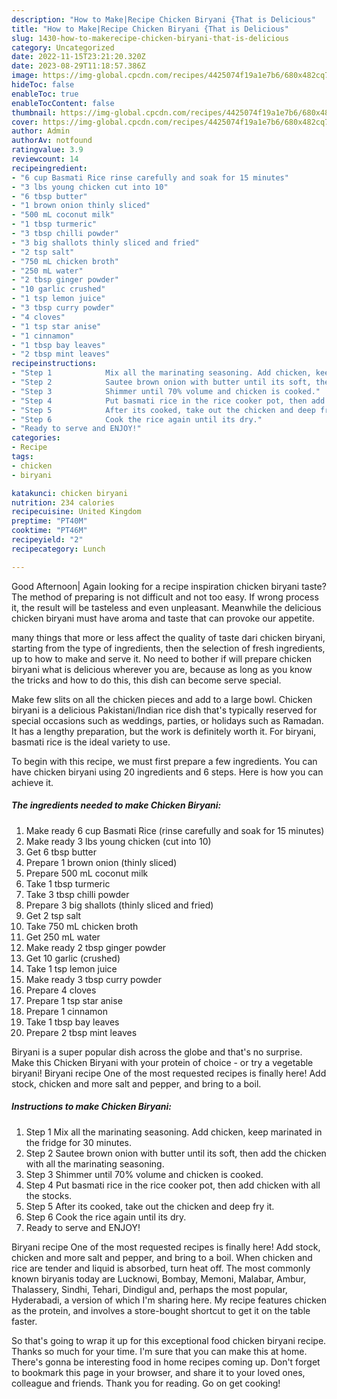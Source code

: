 ```yaml
---
description: "How to Make|Recipe Chicken Biryani {That is Delicious"
title: "How to Make|Recipe Chicken Biryani {That is Delicious"
slug: 1430-how-to-makerecipe-chicken-biryani-that-is-delicious
category: Uncategorized
date: 2022-11-15T23:21:20.320Z
date: 2023-08-29T11:18:57.386Z
image: https://img-global.cpcdn.com/recipes/4425074f19a1e7b6/680x482cq70/chicken-biryani-recipe-main-photo.jpg
hideToc: false
enableToc: true
enableTocContent: false
thumbnail: https://img-global.cpcdn.com/recipes/4425074f19a1e7b6/680x482cq70/chicken-biryani-recipe-main-photo.jpg
cover: https://img-global.cpcdn.com/recipes/4425074f19a1e7b6/680x482cq70/chicken-biryani-recipe-main-photo.jpg
author: Admin
authorAv: notfound
ratingvalue: 3.9
reviewcount: 14
recipeingredient:
- "6 cup Basmati Rice rinse carefully and soak for 15 minutes"
- "3 lbs young chicken cut into 10"
- "6 tbsp butter"
- "1 brown onion thinly sliced"
- "500 mL coconut milk"
- "1 tbsp turmeric"
- "3 tbsp chilli powder"
- "3 big shallots thinly sliced and fried"
- "2 tsp salt"
- "750 mL chicken broth"
- "250 mL water"
- "2 tbsp ginger powder"
- "10 garlic crushed"
- "1 tsp lemon juice"
- "3 tbsp curry powder"
- "4 cloves"
- "1 tsp star anise"
- "1 cinnamon"
- "1 tbsp bay leaves"
- "2 tbsp mint leaves"
recipeinstructions:
- "Step 1            Mix all the marinating seasoning. Add chicken, keep marinated in the fridge for 30 minutes."
- "Step 2            Sautee brown onion with butter until its soft, then add the chicken with all the marinating seasoning."
- "Step 3            Shimmer until 70% volume and chicken is cooked."
- "Step 4            Put basmati rice in the rice cooker pot, then add chicken with all the stocks."
- "Step 5            After its cooked, take out the chicken and deep fry it."
- "Step 6            Cook the rice again until its dry."
- "Ready to serve and ENJOY!"
categories:
- Recipe
tags:
- chicken
- biryani

katakunci: chicken biryani 
nutrition: 234 calories
recipecuisine: United Kingdom
preptime: "PT40M"
cooktime: "PT46M"
recipeyield: "2"
recipecategory: Lunch

---
```



Good Afternoon| Again looking for a recipe inspiration chicken biryani taste? The method of preparing is not difficult and not too easy. If wrong process it, the result will be tasteless and even unpleasant. Meanwhile the delicious chicken biryani must have aroma and taste that can provoke our appetite.






many things that more or less affect the quality of taste dari chicken biryani, starting from the type of ingredients, then the selection of fresh ingredients, up to how to make and serve it. No need to bother if will prepare chicken biryani what is delicious wherever you are, because as long as you know the tricks and how to do this, this dish can become serve  special.


Make few slits on all the chicken pieces and add to a large bowl. Chicken biryani is a delicious Pakistani/Indian rice dish that&#39;s typically reserved for special occasions such as weddings, parties, or holidays such as Ramadan. It has a lengthy preparation, but the work is definitely worth it. For biryani, basmati rice is the ideal variety to use.


To begin with this recipe, we must first prepare a few ingredients. You can have chicken biryani using 20 ingredients and 6 steps. Here is how you can achieve it.

<!--inarticleads1-->

##### The ingredients needed to make Chicken Biryani:

1. Make ready 6 cup Basmati Rice (rinse carefully and soak for 15 minutes)
1. Make ready 3 lbs young chicken (cut into 10)
1. Get 6 tbsp butter
1. Prepare 1 brown onion (thinly sliced)
1. Prepare 500 mL coconut milk
1. Take 1 tbsp turmeric
1. Take 3 tbsp chilli powder
1. Prepare 3 big shallots (thinly sliced and fried)
1. Get 2 tsp salt
1. Take 750 mL chicken broth
1. Get 250 mL water
1. Make ready 2 tbsp ginger powder
1. Get 10 garlic (crushed)
1. Take 1 tsp lemon juice
1. Make ready 3 tbsp curry powder
1. Prepare 4 cloves
1. Prepare 1 tsp star anise
1. Prepare 1 cinnamon
1. Take 1 tbsp bay leaves
1. Prepare 2 tbsp mint leaves


Biryani is a super popular dish across the globe and that&#39;s no surprise. Make this Chicken Biryani with your protein of choice - or try a vegetable biryani! Biryani recipe One of the most requested recipes is finally here! Add stock, chicken and more salt and pepper, and bring to a boil. 

<!--inarticleads2-->

##### Instructions to make Chicken Biryani:

1. Step 1            Mix all the marinating seasoning. Add chicken, keep marinated in the fridge for 30 minutes.
1. Step 2            Sautee brown onion with butter until its soft, then add the chicken with all the marinating seasoning.
1. Step 3            Shimmer until 70% volume and chicken is cooked.
1. Step 4            Put basmati rice in the rice cooker pot, then add chicken with all the stocks.
1. Step 5            After its cooked, take out the chicken and deep fry it.
1. Step 6            Cook the rice again until its dry.
1. Ready to serve and ENJOY!

Biryani recipe One of the most requested recipes is finally here! Add stock, chicken and more salt and pepper, and bring to a boil. When chicken and rice are tender and liquid is absorbed, turn heat off. The most commonly known biryanis today are Lucknowi, Bombay, Memoni, Malabar, Ambur, Thalassery, Sindhi, Tehari, Dindigul and, perhaps the most popular, Hyderabadi, a version of which I&#39;m sharing here. My recipe features chicken as the protein, and involves a store-bought shortcut to get it on the table faster. 

So that's going to wrap it up for this exceptional food chicken biryani recipe. Thanks so much for your time. I'm sure that you can make this at home. There's gonna be interesting food in home recipes coming up. Don't forget to bookmark this page in your browser, and share it to your loved ones, colleague and friends. Thank you for reading. Go on get cooking!
